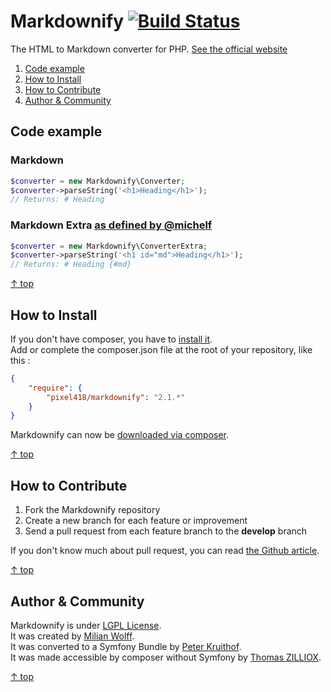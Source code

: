 Markdownify [![Build Status](https://travis-ci.org/Pixel418/Markdownify.png)](https://travis-ci.org/Pixel418/Markdownify)
===================

The HTML to Markdown converter for PHP. [See the official website](http://milianw.de/projects/markdownify/)

1. [Code example](#code-example)
2. [How to Install](#how-to-install)
3. [How to Contribute](#how-to-contribute)
4. [Author & Community](#author--community)

Code example
--------

### Markdown

```php
$converter = new Markdownify\Converter;
$converter->parseString('<h1>Heading</h1>');
// Returns: # Heading
```

### Markdown Extra [as defined by @michelf](http://michelf.ca/projects/php-markdown/extra/)

```php
$converter = new Markdownify\ConverterExtra;
$converter->parseString('<h1 id="md">Heading</h1>');
// Returns: # Heading {#md}
```

[&uarr; top](#readme)



How to Install
--------

If you don't have composer, you have to [install it](http://getcomposer.org/doc/01-basic-usage.md#installation).<br>
Add or complete the composer.json file at the root of your repository, like this :

```json
{
    "require": {
        "pixel418/markdownify": "2.1.*"
    }
}
```

Markdownify can now be [downloaded via composer](http://getcomposer.org/doc/01-basic-usage.md#installing-dependencies).

[&uarr; top](#readme)



How to Contribute
--------

1. Fork the Markdownify repository
2. Create a new branch for each feature or improvement
3. Send a pull request from each feature branch to the **develop** branch

If you don't know much about pull request, you can read [the Github article](https://help.github.com/articles/using-pull-requests).

[&uarr; top](#readme)



Author & Community
--------

Markdownify is under [LGPL License](http://opensource.org/licenses/LGPL-2.1).<br>
It was created by [Milian Wolff](http://milianw.de).<br>
It was converted to a Symfony Bundle by [Peter Kruithof](https://github.com/pkruithof).<br>
It was made accessible by composer without Symfony by [Thomas ZILLIOX](http://zilliox.me).

[&uarr; top](#readme)